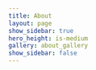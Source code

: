 ```yaml
---
title: About
layout: page
show_sidebar: true
hero_height: is-medium
gallery: about_gallery
show_sidebar: false
---
```


